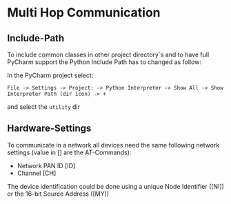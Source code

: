 # Multi Hop Communication

## Include-Path
To include common classes in other project directory`s and to have full PyCharm support the Python Include Path has to changed as follow:

In the PyCharm project select: 
```
File -> Settings -> Project: -> Python Interpreter -> Show All -> Show Interpreter Path (dir icon) -> +
```
and select the `utility` dir

## Hardware-Settings
To communicate in a network all devices need the same following network settings (value in [] are the AT-Commands):

* Network PAN ID [ID]
* Channel [CH]

The device identification could be done using a unique Node Identifier ([NI]) or the 16-bit Source Address ([MY])